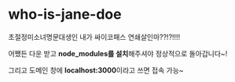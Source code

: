 # who-is-jane-doe
초절정미소녀명문대생인 내가 싸이코패스 연쇄살인마??!?!!!!

어쨌든 다운 받고 **node_modules를 설치**해주셔야 정상적으로 돌아갑니다~!

그리고 도메인 창에 **localhost:3000**이라고 쓰면 접속 가능~
